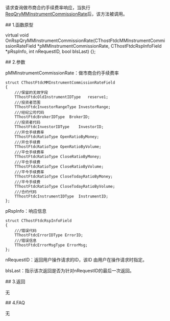 <p>请求查询做市商合约手续费率响应，当执行<a href="../../CTHOSTFTDCTRADERSPI/REQQRYMMINSTRUMENTCOMMISSIONRATE/">ReqQryMMInstrumentCommissionRate</a>后，该方法被调用。</p>
<span class="anchor" id="859fe3c1-9d57-47db-8ea7-3a869dba06d8"></span>
## 1.函数原型
<p>virtual void OnRspQryMMInstrumentCommissionRate(CThostFtdcMMInstrumentCommissionRateField *pMMInstrumentCommissionRate, CThostFtdcRspInfoField *pRspInfo, int nRequestID, bool bIsLast) {};</p>
<span class="anchor" id="d39d9388-65db-473e-9fe0-e9c9840082ea"></span>
## 2.参数
<p>pMMInstrumentCommissionRate：做市商合约手续费率</p>
<pre><code>struct CThostFtdcMMInstrumentCommissionRateField
{
    ///保留的无效字段
    TThostFtdcOldInstrumentIDType   reserve1;
    ///投资者范围
    TThostFtdcInvestorRangeType InvestorRange;
    ///经纪公司代码
    TThostFtdcBrokerIDType  BrokerID;
    ///投资者代码
    TThostFtdcInvestorIDType    InvestorID;
    ///开仓手续费率
    TThostFtdcRatioType OpenRatioByMoney;
    ///开仓手续费
    TThostFtdcRatioType OpenRatioByVolume;
    ///平仓手续费率
    TThostFtdcRatioType CloseRatioByMoney;
    ///平仓手续费
    TThostFtdcRatioType CloseRatioByVolume;
    ///平今手续费率
    TThostFtdcRatioType CloseTodayRatioByMoney;
    ///平今手续费
    TThostFtdcRatioType CloseTodayRatioByVolume;
    ///合约代码
    TThostFtdcInstrumentIDType  InstrumentID;
};
</code></pre>
<p>pRspInfo：响应信息</p>
<pre><code>struct CThostFtdcRspInfoField
{
    ///错误代码
    TThostFtdcErrorIDType ErrorID;
    ///错误信息
    TThostFtdcErrorMsgType ErrorMsg;
};
</code></pre>
<p>nRequestID：返回用户操作请求的ID，该ID 由用户在操作请求时指定。</p>
<p>bIsLast：指示该次返回是否为针对nRequestID的最后一次返回。</p>
<span class="anchor" id="becffe85-ea2d-4820-8d34-0cb46b26f776"></span>
## 3.返回
<p>无</p>
<span class="anchor" id="24bc267c-3706-4116-90ed-1ceac937e68a"></span>
## 4.FAQ
<p>无</p>
